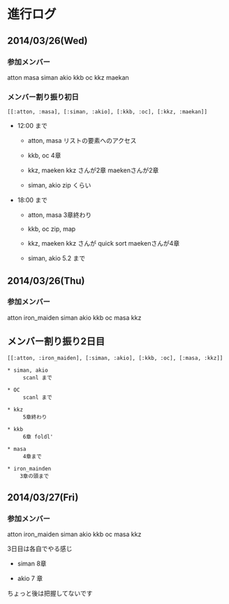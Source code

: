 # 進行ログ

## 2014/03/26(Wed)

### 参加メンバー

atton masa siman akio kkb oc kkz maekan


### メンバー割り振り初日

``` [[:atton, :masa], [:siman, :akio], [:kkb, :oc], [:kkz, :maekan]] ```

* 12:00 まで

    * atton, masa
        リストの要素へのアクセス

    * kkb, oc
        4章

    * kkz, maeken
        kkz さんが2章
        maekenさんが2章

    * siman, akio
        zip くらい

* 18:00 まで

    * atton, masa
         3章終わり

    * kkb, oc
         zip, map

    * kkz, maeken
         kkz さんが quick sort
         maekenさんが4章

    * siman, akio
        5.2 まで

## 2014/03/26(Thu)

### 参加メンバー

atton iron_maiden siman akio kkb oc masa kkz

## メンバー割り振り2日目

``` [[:atton, :iron_maiden], [:siman, :akio], [:kkb, :oc], [:masa, :kkz]] ```

    * siman, akio
         scanl まで

    * OC
         scanl まで

    * kkz
         5章終わり

    * kkb
         6章 foldl'

    * masa
         4章まで

    * iron_mainden
        3章の頭まで

## 2014/03/27(Fri)

### 参加メンバー

atton iron_maiden siman akio kkb oc masa kkz

3日目は各自でやる感じ

* siman
    8章

* akio
    7 章

ちょっと後は把握してないです
